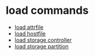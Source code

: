 # load commands

  * [load attrfile](load-attrfile)
  * [load hostfile](load-hostfile)
  * [load storage controller](load-storage-controller)
  * [load storage partition](load-storage-partition)
